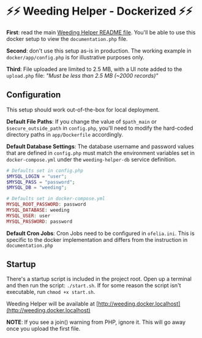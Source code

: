 ⚡⚡ Weeding Helper - Dockerized ⚡⚡
=================================

**First**: read the main [Weeding Helper README file](../README.md). You'll be able to use this docker setup to view the `documentation.php` file.

**Second**: don't use this setup as-is in production. The working example in `docker/app/config.php` is for illustrative purposes only.

**Third**: File uploaded are limited to 2.5 MB, with a UI note added to the `upload.php` file: *"Must be less than 2.5 MB (~2000 records)"*

## Configuration
This setup should work out-of-the-box for local deployment.

**Default File Paths**: If you change the value of `$path_main` or `$secure_outside_path` in `config.php`, you'll need to modify the hard-coded directory paths in `app/Dockerfile` accordingly.

**Default Database Settings**: The database username and password values that are defined in `config.php` must match the environment variables set in `docker-compose.yml` under the `weeding-helper-db` service definition.

```php
# Defaults set in config.php
$MYSQL_LOGIN = "user";
$MYSQL_PASS = "password";
$MYSQL_DB = "weeding";

# Defaults set in docker-compose.yml
MYSQL_ROOT_PASSWORD: password
MYSQL_DATABASE: weeding
MYSQL_USER: user
MYSQL_PASSWORD: password
```

**Default Cron Jobs**: Cron Jobs need to be configured in `ofelia.ini`. This is specific to the docker implementation and differs from the instruction in `documentation.php` 

## Startup
There's a startup script is included in the project root. Open up a terminal and then run the script: `./start.sh`. If for some reason the script isn't executable, run `chmod +x start.sh`.

Weeding Helper will be available at [http://weeding.docker.localhost](http://weeding.docker.localhost)

**NOTE**: If you see a join() warning from PHP, ignore it. This will go away once you upload the first file.

